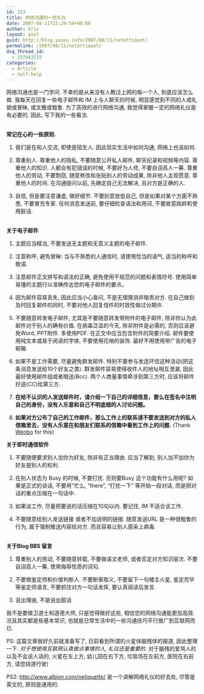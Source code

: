 ```yaml
---
id: 253
title: 网络沟通的一些礼仪
date: 2007-08-11T15:29:54+00:00
author: Eric
layout: post
guid: http://blog.youxu.info/2007/08/11/netettiquet/
permalink: /2007/08/11/netettiquet/
dsq_thread_id:
  - 337943215
categories:
  - Article
  - Self-help
---
```

网络沟通也是一门学问. 不幸的是从来没有人教过上网的每一个人, 到底应该怎么做. 我每天在回复一些电子邮件和 IM 上与人聊天的时候, 明显感觉到不同的人或礼貌或冒昧, 或文雅或粗鲁. 为了高效的进行网络沟通, 我觉得掌握一定的网络礼仪是有必要的. 因此, 写下我的一些看法.
  
<br style="font-weight: bold" /><span style="font-weight: bold">常记在心的一些原则. </span>

1. 我们是在和人交流, 即使是陌生人. 因此现实生活中如何沟通, 网络上也该如何.

2. 尊重别人. 尊重他人的隐私, 不要随意公开私人邮件, 聊天纪录和视频等内容. 尊重他人的知识. 人都会有犯错误的时候, 不要好为人师, 不要自诩高人一筹. 尊重他人的劳动, 不要剽窃, 随意修改和张贴别人的劳动成果, 除非他人主观愿意. 尊重他人的时间. 在沟通提问以前, 先确定自己无法解决, 且对方是正确的人.

3. 自信, 但是要注意谦虚, 做好细节. 不要刻意放低自己, 但是如果对某个方面不熟悉, 不要冒充专家. 任何消息发送前, 要仔细检查语法和用词, 不要故意挑衅和使用脏话.
  
<br style="font-weight: bold" /><span style="font-weight: bold">关于电子邮件</span>

1. 主题应当精当, 不要发送无主题和无意义主题的电子邮件.

2. 注意称呼, 避免冒昧: 当与不熟悉的人通信时, 请使用恰当的语气, 适当的称呼和敬语.

3. 注意邮件正文拼写和语法的正确, 避免使用不规范的问题和表情符号. 使用简单易懂的主题行以准确传达您的电子邮件的要点。

4. 因为邮件容易丢失, 因此应当小心查问, 不是无理猜测并暗责对方. 在自己做到及时回复邮件的同时, 不要对他人回复信件的时效性做过分期许.

5. 不要随意转发电子邮件, 尤其是不要随意转发带附件的电子邮件, 除非你认为此邮件对于别人的确有价值. 在病毒泛滥的今天, 除非附件是必需的, 否则应该避免Word, PPT附件. 多使用PDF. 在正文中应当包含附件的简要介绍. 邮件要使用纯文本或易于阅读的字体, 不要使用花哨的装饰. 最好不用使用带广告的电子邮箱

6. 如果不是工作需要, 尽量避免群发邮件. 特别不要参与发连环信这种活动(把这条消息发送给10个好友之类). 群发邮件容易使得收件人的地址相互泄漏, 因此最好使用邮件组或者暗送(Bcc). 两个人商量事情牵涉到第三方时, 应该将邮件抄送(CC)给第三方.

7. **在给不认识的人发送邮件时，请介绍一下自己的详细信息，要么在签名中注明自己的身份，没有人乐意和自己不明底细的人讨论问题。**

8. **如果对方公布了自己的工作邮件，那么工作上的联系请不要发送到对方的私人信箱里去，没有人乐意在和朋友们联系的信箱中看到工作上的问题.** (Thank [Wenbo](http://blog.solrex.cn/) for this)

<span style="font-weight: bold">关于即时通信软件</span>

1. 不要随便要求别人加你为好友, 除非有正当理由. 应当了解到, 别人加不加你为好友是别人的权利.

2. 在别人状态为 Busy 的时候, 不要打扰. 否则要Busy 这个功能有什么用呢? 如果是正式的谈话, 不要用&#8221;忙么, &#8220;there&#8221;, &#8220;打扰一下&#8221; 等开始一段对话, 而是把对话的重点压缩在一句话中.

3. 如果谈工作, 尽量把要说的话压缩在10句以内. 要记住, IM 不适合谈工作.

4. 不要随意给别人发送链接 或者不加说明的链接. 随意发送URL 是一种很粗鲁的行为, 属于强制推送内容给对方. 而且容易让别人感染上病毒.
  
<br style="font-weight: bold" /><span style="font-weight: bold">关于Blog BBS 留言</span>

1. 尊重别人的劳动, 不要随意转载, 不要做语文老师, 或者否定对方知识层次. 不要自诩高人一筹, 使用侮辱性质的词句.

2. 不要做鉴定师和价值判断人. 不要断章取义, 不要留下一句楼主火星, 鉴定完毕等鉴定师语言, 不要抓住对方一句话发挥, 要认真阅读后发言.

3. 说出理由, 不是说出脏话

我不是要做卫道士和道德大师, 只是觉得做好这些, 相信您的网络沟通能更加高效. 况且其实都是些基本常识, 也就是日常生活中的一些沟通技巧平行推广到互联网而已.

PS: 这篇文章我好久前就准备写了, 日前看到所谓的火星体脑残体的报道, 因此整理一下. _对于想使用互联网认真做点事情的人, 礼仪还是重要的._ 对于脑残的爱骂人的以及不会说人话的, 火星在左上方, 幼儿园在右下方, 垃圾场在左前方, 医院在右前方, 请您绕道行驶)

PS2: http://www.albion.com/netiquette/ 是一个讲解网络礼仪的好去处, 尽管是英文的, 原则是通用的.